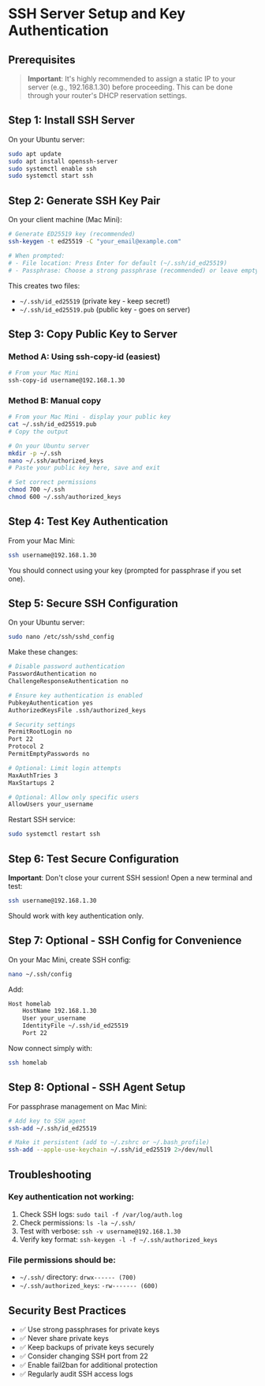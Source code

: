 # SSH Server Setup and Key Authentication

## Prerequisites

> **Important**: It's highly recommended to assign a static IP to your server (e.g., 192.168.1.30) before proceeding. This can be done through your router's DHCP reservation settings.

## Step 1: Install SSH Server

On your Ubuntu server:

```bash
sudo apt update
sudo apt install openssh-server
sudo systemctl enable ssh
sudo systemctl start ssh
```

## Step 2: Generate SSH Key Pair

On your client machine (Mac Mini):

```bash
# Generate ED25519 key (recommended)
ssh-keygen -t ed25519 -C "your_email@example.com"

# When prompted:
# - File location: Press Enter for default (~/.ssh/id_ed25519)
# - Passphrase: Choose a strong passphrase (recommended) or leave empty
```

This creates two files:
- `~/.ssh/id_ed25519` (private key - keep secret!)
- `~/.ssh/id_ed25519.pub` (public key - goes on server)

## Step 3: Copy Public Key to Server

### Method A: Using ssh-copy-id (easiest)
```bash
# From your Mac Mini
ssh-copy-id username@192.168.1.30
```

### Method B: Manual copy
```bash
# From your Mac Mini - display your public key
cat ~/.ssh/id_ed25519.pub
# Copy the output

# On your Ubuntu server
mkdir -p ~/.ssh
nano ~/.ssh/authorized_keys
# Paste your public key here, save and exit

# Set correct permissions
chmod 700 ~/.ssh
chmod 600 ~/.ssh/authorized_keys
```

## Step 4: Test Key Authentication

From your Mac Mini:
```bash
ssh username@192.168.1.30
```

You should connect using your key (prompted for passphrase if you set one).

## Step 5: Secure SSH Configuration

On your Ubuntu server:
```bash
sudo nano /etc/ssh/sshd_config
```

Make these changes:
```bash
# Disable password authentication
PasswordAuthentication no
ChallengeResponseAuthentication no

# Ensure key authentication is enabled
PubkeyAuthentication yes
AuthorizedKeysFile .ssh/authorized_keys

# Security settings
PermitRootLogin no
Port 22
Protocol 2
PermitEmptyPasswords no

# Optional: Limit login attempts
MaxAuthTries 3
MaxStartups 2

# Optional: Allow only specific users
AllowUsers your_username
```

Restart SSH service:
```bash
sudo systemctl restart ssh
```

## Step 6: Test Secure Configuration

**Important**: Don't close your current SSH session! Open a new terminal and test:
```bash
ssh username@192.168.1.30
```

Should work with key authentication only.

## Step 7: Optional - SSH Config for Convenience

On your Mac Mini, create SSH config:
```bash
nano ~/.ssh/config
```

Add:
```bash
Host homelab
    HostName 192.168.1.30
    User your_username
    IdentityFile ~/.ssh/id_ed25519
    Port 22
```

Now connect simply with:
```bash
ssh homelab
```

## Step 8: Optional - SSH Agent Setup

For passphrase management on Mac Mini:
```bash
# Add key to SSH agent
ssh-add ~/.ssh/id_ed25519

# Make it persistent (add to ~/.zshrc or ~/.bash_profile)
ssh-add --apple-use-keychain ~/.ssh/id_ed25519 2>/dev/null
```

## Troubleshooting

### Key authentication not working:
1. Check SSH logs: `sudo tail -f /var/log/auth.log`
2. Check permissions: `ls -la ~/.ssh/`
3. Test with verbose: `ssh -v username@192.168.1.30`
4. Verify key format: `ssh-keygen -l -f ~/.ssh/authorized_keys`

### File permissions should be:
- `~/.ssh/` directory: `drwx------ (700)`
- `~/.ssh/authorized_keys`: `-rw------- (600)`

## Security Best Practices

- ✅ Use strong passphrases for private keys
- ✅ Never share private keys
- ✅ Keep backups of private keys securely
- ✅ Consider changing SSH port from 22
- ✅ Enable fail2ban for additional protection
- ✅ Regularly audit SSH access logs